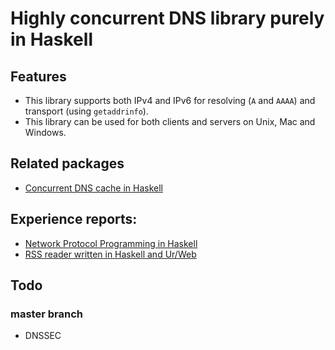 # Highly concurrent DNS library purely in Haskell

## Features

- This library supports both IPv4 and IPv6 for resolving (`A` and `AAAA`) and transport (using `getaddrinfo`).
- This library can be used for both clients and servers on Unix, Mac and Windows.

## Related packages

- [Concurrent DNS cache in Haskell](https://hackage.haskell.org/package/concurrent-dns-cache)

## Experience reports:

- [Network Protocol Programming in Haskell](http://conferences.sigcomm.org/sigcomm/2017/workshop-netpl.html)
- [RSS reader written in Haskell and Ur/Web](https://www.reddit.com/r/haskell/comments/1ha5dd/rss_reader_written_in_haskell_and_urweb/)

## Todo

### master branch

- DNSSEC
